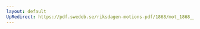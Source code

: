 ```yaml
---
layout: default
UpRedirect: https://pdf.swedeb.se/riksdagen-motions-pdf/1868/mot_1868__ak__00091.pdf
---
```

